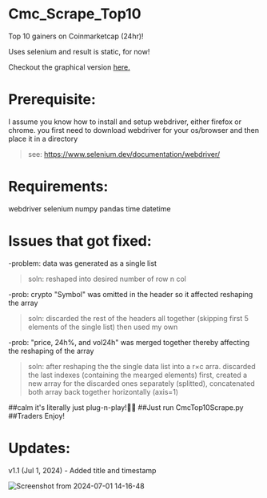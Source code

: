 # Cmc_Scrape_Top10
Top 10 gainers on Coinmarketcap (24hr)!

Uses selenium and result is static, for now!

Checkout the graphical version [here.](https://github.com/AyFait/Cmc_Scrape_Top10_HeatMap_TreeMap/)

# Prerequisite:
I assume you know how to install and setup webdriver, either firefox or chrome. you first need to download webdriver for your os/browser and then place it in a directory
> see: https://www.selenium.dev/documentation/webdriver/

# Requirements:
webdriver 
selenium 
numpy 
pandas
time
datetime

# Issues that got fixed:
-problem: data was generated as a single list
>soln: reshaped into desired number of row n col

-prob: crypto "Symbol" was omitted in the header so it affected reshaping the array
>soln: discarded the rest of the headers all together (skipping first 5 elements of the single list) then used my own

-prob: "price, 24h%, and vol24h" was merged together thereby affecting the reshaping of the array
>soln: after reshaping the the single data list into a r×c arra.  discarded the last indexes (containing the mearged elements) first, created a new array for the discarded ones separately (splitted), concatenated both array back together horizontally (axis=1)


##calm it's literally just plug-n-play!🤧👻
##Just run CmcTop10Scrape.py
##Traders Enjoy!


# Updates:
v1.1 (Jul 1, 2024) - Added title and timestamp

![Screenshot from 2024-07-01 14-16-48](https://github.com/AyFait/Cmc_Scrape_Top10/assets/50885913/d0afbf7e-2ebc-4a5c-b06c-2dc72889076b)
